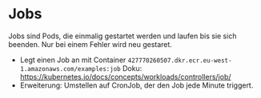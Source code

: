 # Jobs

Jobs sind Pods, die einmalig gestartet werden und laufen bis sie sich beenden. Nur bei einem Fehler wird neu gestaret.

- Legt einen Job an mit Container `427770260507.dkr.ecr.eu-west-1.amazonaws.com/examples:job`
  Doku: https://kubernetes.io/docs/concepts/workloads/controllers/job/
- Erweiterung: Umstellen auf CronJob, der den Job jede Minute triggert.